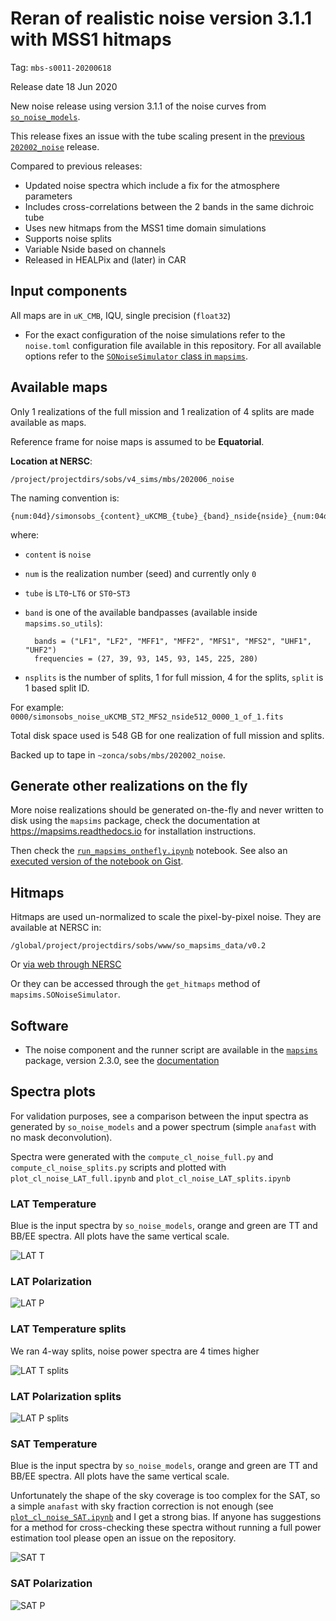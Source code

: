 Reran of realistic noise version 3.1.1 with MSS1 hitmaps 
========================================================

Tag: `mbs-s0011-20200618`

Release date 18 Jun 2020

New noise release using version 3.1.1 of the noise curves from [`so_noise_models`](https://github.com/simonsobs/so_noise_models).

This release fixes an issue with the tube scaling present in the [previous `202002_noise`](https://github.com/simonsobs/map_based_simulations/tree/master/202002_noise) release.

Compared to previous releases:

* Updated noise spectra which include a fix for the atmosphere parameters
* Includes cross-correlations between the 2 bands in the same dichroic tube
* Uses new hitmaps from the MSS1 time domain simulations
* Supports noise splits
* Variable Nside based on channels
* Released in HEALPix and (later) in CAR 

## Input components

All maps are in `uK_CMB`, IQU, single precision (`float32`)

* For the exact configuration of the noise simulations refer to the `noise.toml` configuration file available in this repository.
For all available options refer to the [`SONoiseSimulator` class in `mapsims`](https://mapsims.readthedocs.io/en/latest/api/mapsims.SONoiseSimulator.html#mapsims.SONoiseSimulator).

## Available maps

Only 1 realizations of the full mission and 1 realization of 4 splits are made available as maps.

Reference frame for noise maps is assumed to be **Equatorial**.

**Location at NERSC**:

    /project/projectdirs/sobs/v4_sims/mbs/202006_noise

The naming convention is:

    {num:04d}/simonsobs_{content}_uKCMB_{tube}_{band}_nside{nside}_{num:04d}_{split}_of_{nsplits}.fits"

where:

* `content` is `noise`
* `num` is the realization number (seed) and currently only `0`
* `tube` is `LT0`-`LT6` or `ST0`-`ST3`
* `band` is one of the available bandpasses (available inside `mapsims.so_utils`):

        bands = ("LF1", "LF2", "MFF1", "MFF2", "MFS1", "MFS2", "UHF1", "UHF2")
        frequencies = (27, 39, 93, 145, 93, 145, 225, 280)

* `nsplits` is the number of splits, 1 for full mission, 4 for the splits, `split` is 1 based split ID.

For example: `0000/simonsobs_noise_uKCMB_ST2_MFS2_nside512_0000_1_of_1.fits`

Total disk space used is 548 GB for one realization of full mission and splits.

Backed up to tape in `~zonca/sobs/mbs/202002_noise`.

## Generate other realizations on the fly

More noise realizations should be generated on-the-fly and never written to disk using the `mapsims` package, check the documentation at <https://mapsims.readthedocs.io> for installation instructions.

Then check the [`run_mapsims_onthefly.ipynb`](run_mapsims_onthefly.ipynb) notebook. See also an [executed version of the notebook on Gist](https://gist.github.com/zonca/5cc4e2d27cbd8422f16e1af3e5e29bfd).

## Hitmaps

Hitmaps are used un-normalized to scale the pixel-by-pixel noise.
They are available at NERSC in:

    /global/project/projectdirs/sobs/www/so_mapsims_data/v0.2

Or [via web through NERSC](https://portal.nersc.gov/project/sobs/so_mapsims_data/v0.2/)

Or they can be accessed through the `get_hitmaps` method of `mapsims.SONoiseSimulator`.

## Software

* The noise component and the runner script are available in the [`mapsims`](https://github.com/simonsobs/mapsims) package, version 2.3.0, see the [documentation](https://mapsims.readthedocs.io/en/2.1.dev)

## Spectra plots

For validation purposes, see a comparison between the input spectra as generated by `so_noise_models` and a power spectrum (simple `anafast` with no mask deconvolution).

Spectra were generated with the `compute_cl_noise_full.py` and `compute_cl_noise_splits.py` scripts and plotted with `plot_cl_noise_LAT_full.ipynb` and `plot_cl_noise_LAT_splits.ipynb`

### LAT Temperature

Blue is the input spectra by `so_noise_models`,
orange and green are TT and BB/EE spectra.
All plots have the same vertical scale.

![LAT T](plots/LAT_T.png)

### LAT Polarization

![LAT P](plots/LAT_P.png)

### LAT Temperature splits

We ran 4-way splits, noise power spectra are 4 times higher

![LAT T splits](plots/LAT_T_splits.png)

### LAT Polarization splits

![LAT P splits](plots/LAT_P_splits.png)

### SAT Temperature

Blue is the input spectra by `so_noise_models`,
orange and green are TT and BB/EE spectra.
All plots have the same vertical scale.

Unfortunately the shape of the sky coverage is too
complex for the SAT, so a simple `anafast` with sky
fraction correction is not enough (see [`plot_cl_noise_SAT.ipynb`](plot_cl_noise_SAT.ipynb) and I get a strong bias.
If anyone has suggestions for a method for cross-checking these spectra without running a full power estimation tool please open an issue on the repository.

![SAT T](plots/SAT_T.png)

### SAT Polarization

![SAT P](plots/SAT_P.png)
